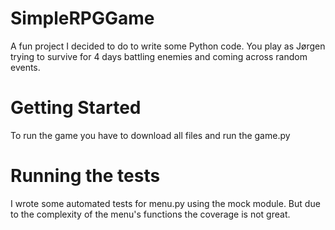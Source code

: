 # SimpleRPGGame
A fun project I decided to do to write some Python code. You play as Jørgen trying to survive for 4 days battling enemies 
and coming across random events.

# Getting Started
To run the game you have to download all files and run the game.py

# Running the tests
I wrote some automated tests for menu.py using the mock module. But due to the complexity of the menu's functions the coverage is not great.

